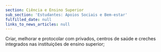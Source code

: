 ```yaml
---
section: Ciência e Ensino Superior
sub_section: 'Estudantes: Apoios Sociais e Bem-estar'
fulfilled_date: null
links_to_news_articles: null
---
```


Criar, melhorar e protocolar com privados, centros de saúde e creches integrados nas instituições de ensino superior;
